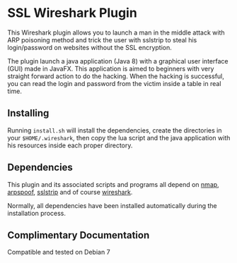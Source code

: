 # SSL Wireshark Plugin

This Wireshark plugin allows you to launch a man in the middle attack with ARP poisoning method and trick the user with sslstrip to steal his login/password on websites without the SSL encryption.

The plugin launch a java application (Java 8) with a graphical user interface (GUI) made in JavaFX.
This application is aimed to beginners with very straight forward action to do the hacking. When the hacking is successful, you can read the login and password from the victim inside a table in real time.

## Installing

Running `install.sh` will install the dependencies, create the directories in your `$HOME/.wireshark`, then copy the lua script and the java application with his resources inside each proper directory.

## Dependencies

This plugin and its associated scripts and programs all depend on [nmap](http://nmap.org/), [arpspoof](http://www.monkey.org/~dugsong/dsniff/), [sslstrip](http://www.thoughtcrime.org/software/sslstrip/) and of course [wireshark](https://www.wireshark.org/).

Normally, all dependencies have been installed automatically during the installation process.

## Complimentary Documentation

Compatible and tested on Debian 7

